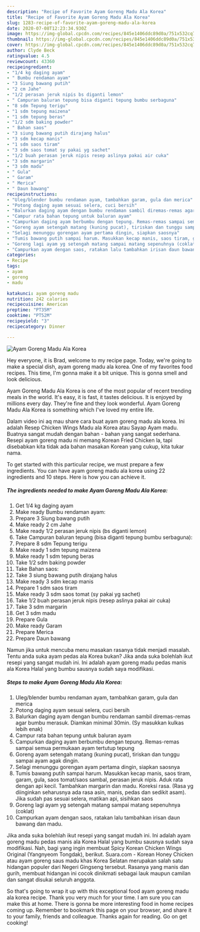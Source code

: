 ```yaml
---
description: "Recipe of Favorite Ayam Goreng Madu Ala Korea"
title: "Recipe of Favorite Ayam Goreng Madu Ala Korea"
slug: 1283-recipe-of-favorite-ayam-goreng-madu-ala-korea
date: 2020-07-08T12:23:34.930Z
image: https://img-global.cpcdn.com/recipes/845e1406ddc89d0a/751x532cq70/ayam-goreng-madu-ala-korea-foto-resep-utama.jpg
thumbnail: https://img-global.cpcdn.com/recipes/845e1406ddc89d0a/751x532cq70/ayam-goreng-madu-ala-korea-foto-resep-utama.jpg
cover: https://img-global.cpcdn.com/recipes/845e1406ddc89d0a/751x532cq70/ayam-goreng-madu-ala-korea-foto-resep-utama.jpg
author: Clyde Beck
ratingvalue: 4.5
reviewcount: 43360
recipeingredient:
- "1/4 kg daging ayam"
- " Bumbu rendaman ayam"
- "3 Siung bawang putih"
- "2 cm Jahe"
- "1/2 perasan jeruk nipis bs diganti lemon"
- " Campuran baluran tepung bisa diganti tepung bumbu serbaguna"
- "8 sdm Tepung terigu"
- "1 sdm tepung maizena"
- "1 sdm tepung beras"
- "1/2 sdm baking powder"
- " Bahan saos"
- "3 siung bawang putih dirajang halus"
- "3 sdm kecap manis"
- "1 sdm saos tiram"
- "3 sdm saos tomat sy pakai yg sachet"
- "1/2 buah perasan jeruk nipis resep aslinya pakai air cuka"
- "3 sdm margarin"
- "3 sdm madu"
- " Gula"
- " Garam"
- " Merica"
- " Daun bawang"
recipeinstructions:
- "Uleg/blender bumbu rendaman ayam, tambahkan garam, gula dan merica"
- "Potong daging ayam sesuai selera, cuci bersih"
- "Balurkan daging ayam dengan bumbu rendaman sambil diremas-remas agar bumbu merasuk. Diamkan minimal 30min. (Sy masukkan kulkas lebih enak)"
- "Campur rata bahan tepung untuk baluran ayam"
- "Campurkan daging ayam berbumbu dengan tepung. Remas-remas sampai semua permukaan ayam tertutup tepung"
- "Goreng ayam setengah matang (kuning pucat), tiriskan dan tunggu sampai ayam agak dingin."
- "Selagi menunggu gorengan ayam pertama dingin, siapkan saosnya"
- "Tumis bawang putih sampai harum. Masukkan kecap manis, saos tiram, garam, gula, saos tomat/saos sambal, perasan jeruk nipis. Aduk rata dengan api kecil. Tambahkan margarin dan madu. Koreksi rasa. (Rasa yg diinginkan seharusnya ada rasa asin, manis, pedas dan sedikit asam). Jika sudah pas sesuai selera, matikan api, sisihkan saos"
- "Goreng lagi ayam yg setengah matang sampai matang sepenuhnya (coklat)"
- "Campurkan ayam dengan saos, ratakan lalu tambahkan irisan daun bawang dan madu."
categories:
- Recipe
tags:
- ayam
- goreng
- madu

katakunci: ayam goreng madu 
nutrition: 242 calories
recipecuisine: American
preptime: "PT35M"
cooktime: "PT52M"
recipeyield: "3"
recipecategory: Dinner

---
```



![Ayam Goreng Madu Ala Korea](https://img-global.cpcdn.com/recipes/845e1406ddc89d0a/751x532cq70/ayam-goreng-madu-ala-korea-foto-resep-utama.jpg)

Hey everyone, it is Brad, welcome to my recipe page. Today, we're going to make a special dish, ayam goreng madu ala korea. One of my favorites food recipes. This time, I'm gonna make it a bit unique. This is gonna smell and look delicious.

Ayam Goreng Madu Ala Korea is one of the most popular of recent trending meals in the world. It's easy, it is fast, it tastes delicious. It is enjoyed by millions every day. They're fine and they look wonderful. Ayam Goreng Madu Ala Korea is something which I've loved my entire life.

Dalam video ini aq mau share cara buat ayam goreng madu ala korea. Ini adalah Resep Chicken Wings Madu ala Korea atau Sayap Ayam madu. Buatnya sangat mudah dengan bahan - bahan yang sangat sederhana. Resepi ayam goreng madu ni memang Korean Fried Chicken la, tapi disebabkan kita tidak ada bahan masakan Korean yang cukup, kita tukar nama.


To get started with this particular recipe, we must prepare a few ingredients. You can have ayam goreng madu ala korea using 22 ingredients and 10 steps. Here is how you can achieve it.

<!--inarticleads1-->

##### The ingredients needed to make Ayam Goreng Madu Ala Korea:

1. Get 1/4 kg daging ayam
1. Make ready  Bumbu rendaman ayam:
1. Prepare 3 Siung bawang putih
1. Make ready 2 cm Jahe
1. Make ready 1/2 perasan jeruk nipis (bs diganti lemon)
1. Take  Campuran baluran tepung (bisa diganti tepung bumbu serbaguna):
1. Prepare 8 sdm Tepung terigu
1. Make ready 1 sdm tepung maizena
1. Make ready 1 sdm tepung beras
1. Take 1/2 sdm baking powder
1. Take  Bahan saos:
1. Take 3 siung bawang putih dirajang halus
1. Make ready 3 sdm kecap manis
1. Prepare 1 sdm saos tiram
1. Make ready 3 sdm saos tomat (sy pakai yg sachet)
1. Take 1/2 buah perasan jeruk nipis (resep aslinya pakai air cuka)
1. Take 3 sdm margarin
1. Get 3 sdm madu
1. Prepare  Gula
1. Make ready  Garam
1. Prepare  Merica
1. Prepare  Daun bawang


Namun jika untuk mencuba menu masakan rasanya tidak menjadi masalah. Tentu anda suka ayam pedas ala Korea bukan? Jika anda suka bolehlah ikut resepi yang sangat mudah ini. Ini adalah ayam goreng madu pedas manis ala Korea Halal yang bumbu sausnya sudah saya modifikasi. 

<!--inarticleads2-->

##### Steps to make Ayam Goreng Madu Ala Korea:

1. Uleg/blender bumbu rendaman ayam, tambahkan garam, gula dan merica
1. Potong daging ayam sesuai selera, cuci bersih
1. Balurkan daging ayam dengan bumbu rendaman sambil diremas-remas agar bumbu merasuk. Diamkan minimal 30min. (Sy masukkan kulkas lebih enak)
1. Campur rata bahan tepung untuk baluran ayam
1. Campurkan daging ayam berbumbu dengan tepung. Remas-remas sampai semua permukaan ayam tertutup tepung
1. Goreng ayam setengah matang (kuning pucat), tiriskan dan tunggu sampai ayam agak dingin.
1. Selagi menunggu gorengan ayam pertama dingin, siapkan saosnya
1. Tumis bawang putih sampai harum. Masukkan kecap manis, saos tiram, garam, gula, saos tomat/saos sambal, perasan jeruk nipis. Aduk rata dengan api kecil. Tambahkan margarin dan madu. Koreksi rasa. (Rasa yg diinginkan seharusnya ada rasa asin, manis, pedas dan sedikit asam). Jika sudah pas sesuai selera, matikan api, sisihkan saos
1. Goreng lagi ayam yg setengah matang sampai matang sepenuhnya (coklat)
1. Campurkan ayam dengan saos, ratakan lalu tambahkan irisan daun bawang dan madu.


Jika anda suka bolehlah ikut resepi yang sangat mudah ini. Ini adalah ayam goreng madu pedas manis ala Korea Halal yang bumbu sausnya sudah saya modifikasi. Nah, bagi yang ingin membuat Spicy Korean Chicken Wings Original (Yangnyeom Tongdak), berikut. Suara.com - Korean Honey Chicken atau ayam goreng saus madu khas Korea Selatan merupakan salah satu hidangan populer dari Negeri Gingseng tersebut. Rasanya yang manis dan gurih, membuat hidangan ini cocok dinikmati sebagai lauk maupun camilan dan sangat disukai seluruh anggota. 

So that's going to wrap it up with this exceptional food ayam goreng madu ala korea recipe. Thank you very much for your time. I am sure you can make this at home. There is gonna be more interesting food in home recipes coming up. Remember to bookmark this page on your browser, and share it to your family, friends and colleague. Thanks again for reading. Go on get cooking!
